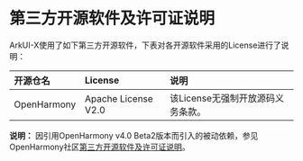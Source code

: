 # 第三方开源软件及许可证说明

ArkUI-X使用了如下第三方开源软件，下表对各开源软件采用的License进行了说明：

| 开源仓名 | License | 说明 |
| :----- | :----- | :----- |
| OpenHarmony | Apache License V2.0 | 该License无强制开放源码义务条款。 |

**说明：** 因引用OpenHarmony v4.0 Beta2版本而引入的被动依赖，参见OpenHarmony社区[第三方开源软件及许可证说明](https://gitee.com/openharmony/docs/blob/master/zh-cn/contribute/第三方开源软件及许可证说明.md)。